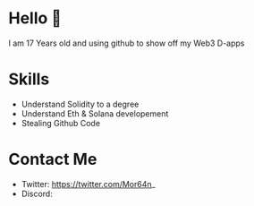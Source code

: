 # Hello 👋

I am 17 Years old and using github to show off my Web3 D-apps

# Skills

* Understand Solidity to a degree
* Understand Eth & Solana developement 
* Stealing Github Code

# Contact Me

* Twitter: https://twitter.com/Mor64n_
* Discord: 
